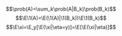 $$\prob(A)=\sum_k\prob(A|B_k)\prob(B_k)$$
$$\E\1(A)=\E(\1(A)|\1(B_k))\E\1(B_k)$$
$$\E\xi=\E_y[\E(\xi|\eta=y)]=\E[\E(\xi|\eta)]$$
